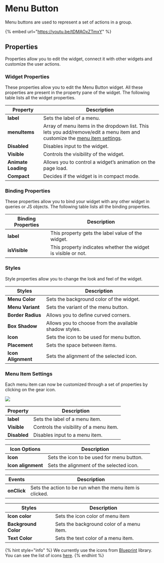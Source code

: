 # Menu Button

Menu buttons are used to represent a set of actions in a group.

{% embed url="https://youtu.be/tDMAOxZTmxY" %}

## Properties

Properties allow you to edit the widget, connect it with other widgets and customize the user actions.

### Widget Properties

These properties allow you to edit the Menu Button widget. All these properties are present in the property pane of the widget. The following table lists all the widget properties.

| Property            | Description                                                                                                                                                    |
| ------------------- | -------------------------------------------------------------------------------------------------------------------------------------------------------------- |
| **label**           | Sets the label of a menu.                                                                                                                                      |
| **menuItems**       | Array of menu items in the dropdown list. This lets you add/remove/edit a menu item and customize the [menu item settings](menu-button.md#menu-item-settings). |
| **Disabled**        | Disables input to the widget.                                                                                                                                  |
| **Visible**         | Controls the visibility of the widget.                                                                                                                         |
| **Animate Loading** | Allows you to control a widget’s animation on the page load.                                                                                                   |
| **Compact**         | Decides if the widget is in compact mode.                                                                                                                      |

### Binding Properties

These properties allow you to bind your widget with any other widget in queries or JS objects. The following table lists all the binding properties.

| Binding Properties | Description                                                   |   |
| ------------------ | ------------------------------------------------------------- | - |
| **label**          | This property gets the label value of the widget.             |   |
| **isVisible**      | This property indicates whether the widget is visible or not. |   |

### Styles

Style properties allow you to change the look and feel of the widget.

| Styles             | Description                                             |   |
| ------------------ | ------------------------------------------------------- | - |
| **Menu Color**     | Sets the background color of the widget.                |   |
| **Menu Variant**   | Sets the variant of the menu button.                    |   |
| **Border Radius**  | Allows you to define curved corners.                    |   |
| **Box Shadow**     |  Allows you to choose from the available shadow styles. |   |
| **Icon**           | Sets the icon to be used for menu button.               |   |
| **Placement**      | Sets the space between items.                           |   |
| **Icon Alignment** | Sets the alignment of the selected icon.                |   |

### Menu Item Settings

Each menu item can now be customized through a set of properties by clicking on the gear icon.

![](../../.gitbook/assets/Menu\_items.gif)

| Property     | Description                             |
| ------------ | --------------------------------------- |
| **label**    | Sets the label of a menu item.          |
| **Visible**  | Controls the visibility of a menu item. |
| **Disabled** | Disables input to a menu item.          |

| Icon Options       | Description                               |   |
| ------------------ | ----------------------------------------- | - |
| **Icon**           | Sets the icon to be used for menu button. |   |
| **Icon alignment** | Sets the alignment of the selected icon.  |   |

| Events      | Description                                              |   |
| ----------- | -------------------------------------------------------- | - |
| **onClick** | Sets the action to be run when the menu item is clicked. |   |

| Styles               | Description                               |   |
| -------------------- | ----------------------------------------- | - |
| **Icon color**       | Sets the icon color of menu item          |   |
| **Background Color** | Sets the background color of a menu item. |   |
| **Text Color**       | Sets the text color of a menu item.       |   |

{% hint style="info" %}
We currently use the icons from [Blueprint](https://blueprintjs.com) library. You can see the list of icons [here](https://blueprintjs.com/docs/#icons).
{% endhint %}
